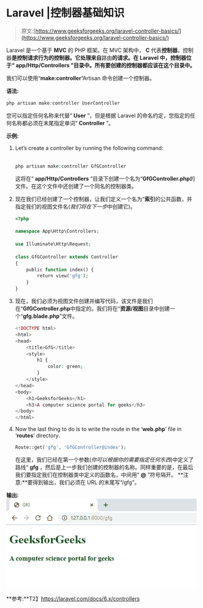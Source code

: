 # Laravel |控制器基础知识

> 原文:[https://www.geeksforgeeks.org/laravel-controller-basics/](https://www.geeksforgeeks.org/laravel-controller-basics/)

Laravel 是一个基于 **MVC** 的 PHP 框架。在 MVC 架构中， **C** 代表**控制器**。控制器**是控制请求行为的控制器。它处理来自**路由**的请求。在 Laravel 中，控制器位于“ **app/Http/Controllers** ”目录中。所有要创建的控制器都应该在这个目录中。**

我们可以使用“**make:controller**”Artisan 命令创建一个控制器。

**语法:**

```php
php artisan make:controller UserController
```

您可以指定任何名称来代替“ **User** ”，但是根据 Laravel 的命名约定，您指定的任何名称都必须在末尾指定单词“ **Controller** ”。

**示例:**

1.  Let’s create a controller by running the following command:

    ```php

    php artisan make:controller GfGController

    ```

    这将在“ **app/Http/Controllers** ”目录下创建一个名为“**GfGController.php**的文件。在这个文件中还创建了一个同名的控制器类。

2.  现在我们已经创建了一个控制器，让我们定义一个名为“**索引**的公共函数，并指定我们的视图文件名(*我们将在下一步*中创建它)。

    ```php
    <?php

    namespace App\Http\Controllers;

    use Illuminate\Http\Request;

    class GfGController extends Controller
    {
        public function index() {
            return view('gfg');
        }
    }
    ```

3.  现在，我们必须为视图文件创建并编写代码，该文件是我们在“**GfGController.php**中指定的。我们将在“**资源/视图**目录中创建一个“**gfg.blade.php**”文件。

    ```php
    <!DOCTYPE html>
    <html>
    <head>
        <title>GfG</title>
        <style>
            h1 {
                color: green;
            }
        </style>
    </head>
    <body>
        <h1>GeeksforGeeks</h1>
        <h3>A computer science portal for geeks</h3>
    </body>
    </html>
    ```

4.  Now the last thing to do is to write the route in the ‘**web.php**’ file in ‘**routes**’ directory.

    ```php
    Route::get('gfg', 'GfGController@index');

    ```

    在这里，我们已经在第一个参数(*你可以根据你的需要指定任何东西*)中定义了路线“ **gfg** ，然后是上一步我们创建的控制器的名称。同样重要的是，在最后我们要指定我们在控制器类中定义的函数名，中间用“ **@** ”符号隔开。
    **注意:**要得到输出，我们必须在 URL 的末尾写“/gfg”。

**输出:**
![](img/500dce948cd86d84f050e33fa43f63ac.png)

**参考:**T2】https://laravel.com/docs/6.x/controllers
